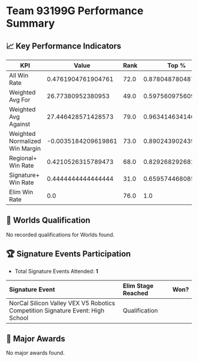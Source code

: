 # Team 93199G Performance Summary

## 📈 Key Performance Indicators
| KPI | Value | Rank | Top % |
| --- | ----- | ---- | ----- |
| All Win Rate | 0.4761904761904761 | 72.0 | 0.8780487804878049 |
| Weighted Avg For | 26.77380952380953 | 49.0 | 0.5975609756097561 |
| Weighted Avg Against | 27.446428571428573 | 79.0 | 0.9634146341463414 |
| Weighted Normalized Win Margin | -0.0035184209619861 | 73.0 | 0.8902439024390244 |
| Regional+ Win Rate | 0.4210526315789473 | 68.0 | 0.8292682926829268 |
| Signature+ Win Rate | 0.4444444444444444 | 31.0 | 0.6595744680851063 |
| Elim Win Rate | 0.0 | 76.0 | 1.0 |


## 🎯 Worlds Qualification
No recorded qualifications for Worlds found.

## 🏆 Signature Events Participation
- Total Signature Events Attended: **1**

| Signature Event | Elim Stage Reached | Won? |
|:----------------|:-------------------|:----|
| NorCal Silicon Valley VEX V5 Robotics Competition Signature Event: High School | Qualification |  |


## 🥇 Major Awards
No major awards found.
